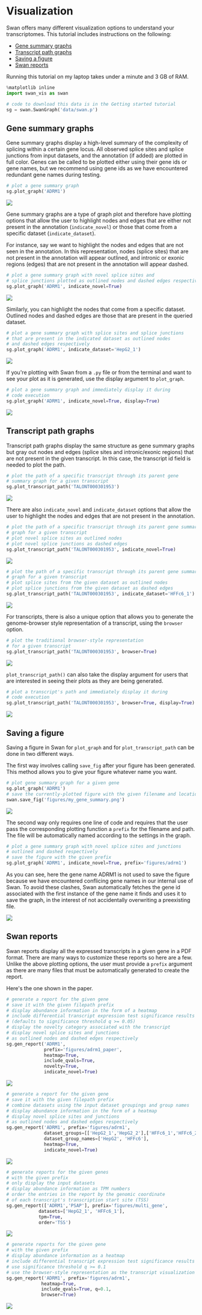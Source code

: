 # Visualization

Swan offers many different visualization options to understand your transcriptomes. This tutorial includes instructions on the following:

* [Gene summary graphs](visualization.md#gene-summary-graphs)
* [Transcript path graphs](visualization.md#transcript-path-graphs)
* [Saving a figure](visualization.md#saving-a-figure)
* [Swan reports](visualization.md#swan-reports)

Running this tutorial on my laptop takes under a minute and 3 GB of RAM.

```python
%matplotlib inline
import swan_vis as swan

# code to download this data is in the Getting started tutorial
sg = swan.SwanGraph('data/swan.p')
```

## Gene summary graphs

Gene summary graphs display a high-level summary of the complexity of splicing within a certain gene locus. All observed splice sites and splice junctions from input datasets, and the annotation \(if added\) are plotted in full color. Genes can be called to be plotted either using their gene ids or gene names, but we recommend using gene ids as we have encountered redundant gene names during testing.

```python
# plot a gene summary graph
sg.plot_graph('ADRM1')
```

![](../.gitbook/assets/output_5_0.png)

Gene summary graphs are a type of graph plot and therefore have plotting options that allow the user to highlight nodes and edges that are either not present in the annotation \(`indicate_novel`\) or those that come from a specific dataset \(`indicate_dataset`\).

For instance, say we want to highlight the nodes and edges that are not seen in the annotation. In this representation, nodes \(splice sites\) that are not present in the annotation will appear outlined, and intronic or exonic regions \(edges\) that are not present in the annotation will appear dashed.

```python
# plot a gene summary graph with novel splice sites and 
# splice junctions plotted as outlined nodes and dashed edges respectively
sg.plot_graph('ADRM1', indicate_novel=True)
```

![](../.gitbook/assets/output_8_0.png)

Similarly, you can highlight the nodes that come from a specific dataset. Outlined nodes and dashed edges are those that are present in the queried dataset.

```python
# plot a gene summary graph with splice sites and splice junctions
# that are present in the indicated dataset as outlined nodes
# and dashed edges respectively
sg.plot_graph('ADRM1', indicate_dataset='HepG2_1')
```

![](../.gitbook/assets/output_10_0.png)

If you're plotting with Swan from a `.py` file or from the terminal and want to see your plot as it is generated, use the display argument to `plot_graph`.

```python
# plot a gene summary graph and immediately display it during
# code execution
sg.plot_graph('ADRM1', indicate_novel=True, display=True)
```

![](../.gitbook/assets/output_8_0.png)

## Transcript path graphs

Transcript path graphs display the same structure as gene summary graphs but gray out nodes and edges \(splice sites and intronic/exonic regions\) that are not present in the given transcript. In this case, the transcript id field is needed to plot the path.

```python
# plot the path of a specific transcript through its parent gene
# summary graph for a given transcript
sg.plot_transcript_path('TALONT000301953')
```

![](../.gitbook/assets/output_13_0.png)

There are also `indicate_novel` and `indicate_dataset` options that allow the user to highlight the nodes and edges that are not present in the annotation.

```python
# plot the path of a specific transcript through its parent gene summary
# graph for a given transcript
# plot novel splice sites as outlined nodes
# plot novel splice junctions as dashed edges
sg.plot_transcript_path('TALONT000301953', indicate_novel=True)
```

![](../.gitbook/assets/output_15_0.png)

```python
# plot the path of a specific transcript through its parent gene summary
# graph for a given transcript
# plot splice sites from the given dataset as outlined nodes
# plot splice junctions from the given dataset as dashed edges
sg.plot_transcript_path('TALONT000301953', indicate_dataset='HFFc6_1')
```

![](../.gitbook/assets/output_16_0.png)

For transcripts, there is also a unique option that allows you to generate the genome-browser style representation of a transcript, using the `browser` option.

```python
# plot the traditional browser-style representation 
# for a given transcript
sg.plot_transcript_path('TALONT000301953', browser=True)
```

![](../.gitbook/assets/output_18_0.png)

`plot_transcript_path()` can also take the display argument for users that are interested in seeing their plots as they are being generated.

```python
# plot a transcript's path and immediately display it during
# code execution
sg.plot_transcript_path('TALONT000301953', browser=True, display=True)
```

![](../.gitbook/assets/output_18_0.png)


## Saving a figure

Saving a figure in Swan for `plot_graph` and for `plot_transcript_path` can be done in two different ways.

The first way involves calling `save_fig` after your figure has been generated. This method allows you to give your figure whatever name you want.

```python
# plot gene summary graph for a given gene
sg.plot_graph('ADRM1')
# save the currently-plotted figure with the given filename and location
swan.save_fig('figures/my_gene_summary.png')
```

![](../.gitbook/assets/output_23_0.png)

The second way only requires one line of code and requires that the user pass the corresponding plotting function a `prefix` for the filename and path. The file will be automatically named according to the settings in the graph.

```python
# plot a gene summary graph with novel splice sites and junctions
# outlined and dashed respectively
# save the figure with the given prefix
sg.plot_graph('ADRM1', indicate_novel=True, prefix='figures/adrm1')
```

As you can see, here the gene name ADRM1 is not used to save the figure because we have encountered conflicing gene names in our internal use of Swan. To avoid these clashes, Swan automatically fetches the gene id associated with the first instance of the gene name it finds and uses it to save the graph, in the interest of not accidentally overwriting a preexisting file. 

![](../.gitbook/assets/output_27_0.png)

## Swan reports

Swan reports display all the expressed transcripts in a given gene in a PDF format. There are many ways to customize these reports so here are a few. Unlike the above plotting options, the user must provide a `prefix` argument as there are many files that must be automatically generated to create the report.

Here's the one shown in the paper.

```python
# generate a report for the given gene 
# save it with the given filepath prefix
# display abundance information in the form of a heatmap
# include differential transcript expression test significance results
# (defaults to significance threshold q >= 0.05)
# display the novelty category associated with the transcript 
# display novel splice sites and junctions 
# as outlined nodes and dashed edges respectively
sg.gen_report('ADRM1',
              prefix='figures/adrm1_paper',
              heatmap=True,
              include_qvals=True,
              novelty=True, 
              indicate_novel=True)
```

![](../.gitbook/assets/output_32_0.png)

```python
# generate a report for the given gene 
# save it with the given filepath prefix
# combine datasets using the input dataset groupings and group names
# display abundance information in the form of a heatmap
# display novel splice sites and junctions 
# as outlined nodes and dashed edges respectively
sg.gen_report('ADRM1', prefix='figures/adrm1',
              dataset_groups=[['HepG2_1','HepG2_2'],['HFFc6_1','HFFc6_2']],
              dataset_group_names=['HepG2', 'HFFc6'],
              heatmap=True,
              indicate_novel=True)
```

![](../.gitbook/assets/output_34_0.png)

```python
# generate reports for the given genes
# with the given prefix
# only display the input datasets
# display abundance information as TPM numbers
# order the entries in the report by the genomic coordinate
# of each transcript's transcription start site (TSS)
sg.gen_report(['ADRM1','PSAP'], prefix='figures/multi_gene',
            datasets=['HepG2_1', 'HFFc6_1'],
            tpm=True,
            order='TSS')
```

![](../.gitbook/assets/output_36_0.png)

```python
# generate reports for the given gene
# with the given prefix
# display abundance information as a heatmap
# include differential transcript expression test significance results
# use significance threshold q >= 0.1
# use the browser-style representation as the transcript visualization
sg.gen_report('ADRM1', prefix='figures/adrm1',
             heatmap=True,
             include_qvals=True, q=0.1,
             browser=True)
```

![](../.gitbook/assets/output_37_0.png)


